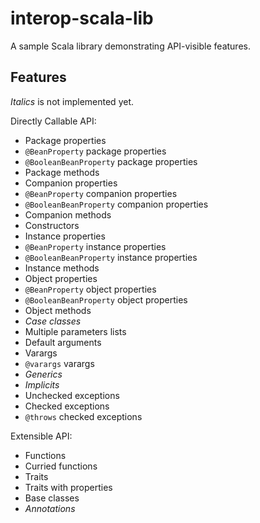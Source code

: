 # interop-scala-lib

A sample Scala library demonstrating API-visible features.

## Features

_Italics_ is not implemented yet.

Directly Callable API:

* Package properties
* `@BeanProperty` package properties
* `@BooleanBeanProperty` package properties
* Package methods
* Companion properties
* `@BeanProperty` companion properties
* `@BooleanBeanProperty` companion properties
* Companion methods
* Constructors
* Instance properties
* `@BeanProperty` instance properties
* `@BooleanBeanProperty` instance properties
* Instance methods
* Object properties
* `@BeanProperty` object properties
* `@BooleanBeanProperty` object properties
* Object methods
* _Case classes_
* Multiple parameters lists
* Default arguments
* Varargs
* `@varargs` varargs
* _Generics_
* _Implicits_
* Unchecked exceptions
* Checked exceptions
* `@throws` checked exceptions

Extensible API:

* Functions
* Curried functions
* Traits
* Traits with properties
* Base classes
* _Annotations_
